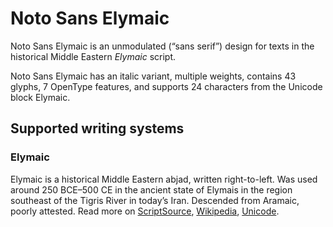 
# Noto Sans Elymaic

Noto Sans Elymaic is an unmodulated (“sans serif”) design for texts in the historical Middle Eastern _Elymaic_ script. 

Noto Sans Elymaic has an italic variant, multiple weights, contains 43 glyphs, 7 OpenType features, and supports 24 characters from the Unicode block Elymaic.


## Supported writing systems


### Elymaic

Elymaic is a historical Middle Eastern abjad, written right-to-left. Was used around 250 BCE–500 CE in the ancient state of Elymais in the region southeast of the Tigris River in today’s Iran. Descended from Aramaic, poorly attested. Read more on [ScriptSource](https://scriptsource.org/scr/Elym), [Wikipedia](https://en.wikipedia.org/wiki/ISO_15924:Elym), [Unicode](https://www.unicode.org/versions/Unicode13.0.0/ch10.pdf#G41970).

